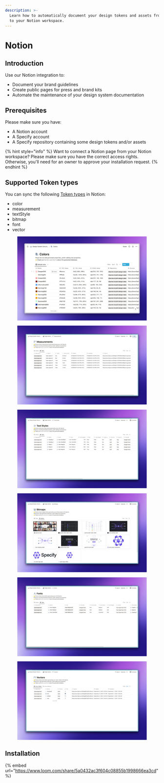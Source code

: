 ```yaml
---
description: >-
  Learn how to automatically document your design tokens and assets from Specify
  to your Notion workspace.
---
```


# Notion

## Introduction

Use our Notion integration to:

* Document your brand guidelines
* Create public pages for press and brand kits
* Automate the maintenance of your design system documentation

## Prerequisites

Please make sure you have:

* A Notion account
* A Specify account
* A Specify repository containing some design tokens and/or assets

{% hint style="info" %}
Want to connect a Notion page from your Notion workspace? Please make sure you have the correct access rights. Otherwise, you'll need for an owner to approve your installation request.
{% endhint %}

## Supported Token types

You can sync the following [Token types](../usage/token-types.md) in Notion:

* color
* measurement
* textStyle
* bitmap
* font
* vector

<div>

<figure><img src="../.gitbook/assets/colors-in-notion.jpg" alt=""><figcaption></figcaption></figure>

 

<figure><img src="../.gitbook/assets/measurements-in-notion.jpg" alt=""><figcaption></figcaption></figure>

 

<figure><img src="../.gitbook/assets/textstyles-in-notion.jpg" alt=""><figcaption></figcaption></figure>

 

<figure><img src="../.gitbook/assets/bitmaps-in-notion.jpg" alt=""><figcaption></figcaption></figure>

 

<figure><img src="../.gitbook/assets/fonts-in-notion.jpg" alt=""><figcaption></figcaption></figure>

 

<figure><img src="../.gitbook/assets/vectors-in-notion.jpg" alt=""><figcaption></figcaption></figure>

</div>

## Installation

{% embed url="https://www.loom.com/share/5a0432ac3f604c08855b1998666ea3cd" %}

